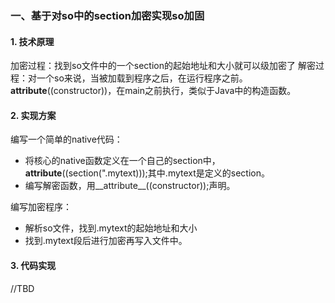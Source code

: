### 一、基于对so中的section加密实现so加固
#### 1. 技术原理
加密过程：找到so文件中的一个section的起始地址和大小就可以级加密了
解密过程：对一个so来说，当被加载到程序之后，在运行程序之前。__attribute__((constructor))，在main之前执行，类似于Java中的构造函数。
#### 2. 实现方案
编写一个简单的native代码：
- 将核心的native函数定义在一个自己的section中，__attribute__((section(".mytext)));其中.mytext是定义的section。
- 编写解密函数，用__attribute__((constructor));声明。

编写加密程序：
- 解析so文件，找到.mytext的起始地址和大小
- 找到.mytext段后进行加密再写入文件中。

#### 3. 代码实现
//TBD